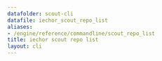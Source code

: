 ```yaml
---
datafolder: scout-cli
datafile: iechor_scout_repo_list
aliases:
- /engine/reference/commandline/scout_repo_list
title: iechor scout repo list
layout: cli
---
```


<!--
This page is automatically generated from iEchor's source code. If you want to
suggest a change to the text that appears here, open a ticket in the source
repository on GitHub:

https://github.com/iechor/scout-cli
-->
